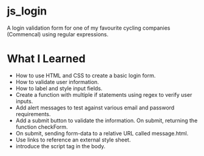 # js_login

A login validation form for one of my favourite cycling companies (Commencal) using regular expressions.

# What I Learned

* How to use HTML and CSS to create a basic login form.
* How to validate user information.
* How to label and style input fields.
* Create a function with multiple if statements using regex to verify user inputs.
* Add alert messages to test against various email and password requirements.
* Add a submit button to validate the information. On submit, returning the function checkForm.
* On submit, sending form-data to a relative URL called message.html.
* Use links to reference an external style sheet.
* introduce the script tag in the body.
